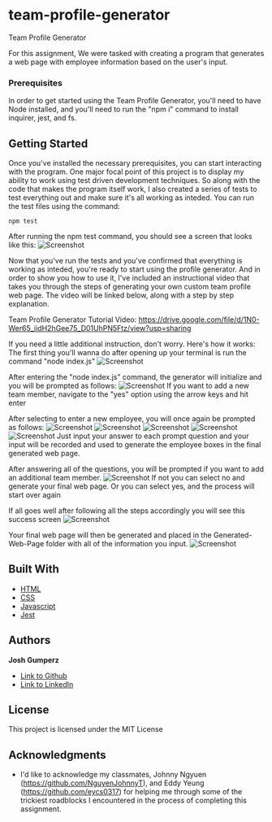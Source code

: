 # team-profile-generator
Team Profile Generator

For this assignment, We were tasked with creating a program that generates a web page with employee information based on the user's input.

### Prerequisites

In order to get started using the Team Profile Generator, you'll need to have Node installed, and you'll need to run the "npm i" command to install inquirer, jest, and fs.

## Getting Started

Once you've installed the necessary prerequisites, you can start interacting with the program. One major focal point of this project is to display my ability to work using test driven development techniques. So along with the code that makes the program itself work, I also created a series of tests to test everything out and make sure it's all working as inteded. You can run the test files using the command:
```
npm test
```
After running the npm test command, you should see a screen that looks like this:
![Screenshot](https://i.imgur.com/ANR9hHI.png)

Now that you've run the tests and you've confirmed that everything is working as inteded, you're ready to start using the profile generator. And in order to show you how to use it, I've included an instructional video that takes you through the steps of generating your own custom team profile web page. The video will be linked below, along with a step by step explanation. 

Team Profile Generator Tutorial Video: https://drive.google.com/file/d/1N0-Wer65_iidH2hGee75_D01UhPN5Ftz/view?usp=sharing

If you need a little additional instruction, don't worry. Here's how it works:
The first thing you'll wanna do after opening up your terminal is run the command "node index.js"
![Screenshot](https://i.imgur.com/KSWSBqB.png)

After entering the "node index.js" command, the generator will initialize and you will be prompted as follows:
![Screenshot](https://i.imgur.com/3IHlhq6.png)
If you want to add a new team member, navigate to the "yes" option using the arrow keys and hit enter

After selecting to enter a new employee, you will once again be prompted as follows:
![Screenshot](https://i.imgur.com/9sETT1h.png)
![Screenshot](https://i.imgur.com/VbkiCMa.png)
![Screenshot](https://i.imgur.com/N0rsyAL.png)
![Screenshot](https://i.imgur.com/Fn5q4Df.png)
![Screenshot](https://i.imgur.com/EpB0X56.png)
Just input your answer to each prompt question and your input will be recorded and used to generate the employee boxes in the final generated web page.

After answering all of the questions, you will be prompted if you want to add an additional team member. 
![Screenshot](https://i.imgur.com/RZU2L6Z.png)
If not you can select no and generate your final web page. Or you can select yes, and the process will start over again

If all goes well after following all the steps accordingly you will see this success screen
![Screenshot](https://i.imgur.com/kph6RZA.png)


Your final web page will then be generated and placed in the Generated-Web-Page folder with all of the information you input.
![Screenshot](https://i.imgur.com/tSvQxY4.png)

## Built With
* [HTML](https://developer.mozilla.org/en-US/docs/Web/HTML)
* [CSS](https://developer.mozilla.org/en-US/docs/Web/CSS)
* [Javascript](https://developer.mozilla.org/en-US/docs/Web/JavaScript)
* [Jest](https://jestjs.io/)


## Authors

**Josh Gumperz** 

- [Link to Github](https://github.com/JoshGumperz)
- [Link to LinkedIn](https://www.linkedin.com/in/josh-gumperz-8706a8185/)

## License

This project is licensed under the MIT License 

## Acknowledgments

* I'd like to acknowledge my classmates, Johnny Ngyuen (https://github.com/NguyenJohnnyT), and Eddy Yeung (https://github.com/eycs0317) for helping me through some of the trickiest roadblocks I encountered in the process of completing this assignment.  
